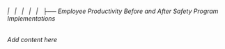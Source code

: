 ###### |   |   |   |   |   ├── Employee Productivity Before and After Safety Program Implementations

*Add content here*